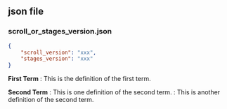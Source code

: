 ## json file
### scroll_or_stages_version.json
```json
{
    "scroll_version": "xxx",
    "stages_version": "xxx"
}
```

**First Term**
: This is the definition of the first term.

**Second Term**
: This is one definition of the second term.
: This is another definition of the second term.
